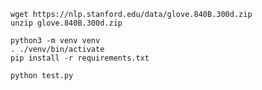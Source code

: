 ```console
wget https://nlp.stanford.edu/data/glove.840B.300d.zip
unzip glove.840B.300d.zip
```

```console
python3 -m venv venv
. ./venv/bin/activate
pip install -r requirements.txt
```

```console
python test.py
```
